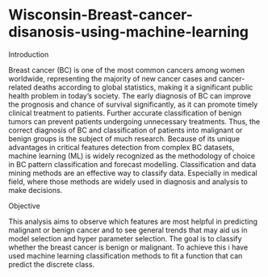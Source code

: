 # Wisconsin-Breast-cancer-disanosis-using-machine-learning

Introduction

Breast cancer (BC) is one of the most common cancers among women worldwide, representing the majority of new cancer cases and cancer-related deaths according to global statistics, making it a significant public health problem in today’s society.
The early diagnosis of BC can improve the prognosis and chance of survival significantly, as it can promote timely clinical treatment to patients. Further accurate classification of benign tumors can prevent patients undergoing unnecessary treatments. Thus, the correct diagnosis of BC and classification of patients into malignant or benign groups is the subject of much research. Because of its unique advantages in critical features detection from complex BC datasets, machine learning (ML) is widely recognized as the methodology of choice in BC pattern classification and forecast modelling.
Classification and data mining methods are an effective way to classify data. Especially in medical field, where those methods are widely used in diagnosis and analysis to make decisions.


Objective

This analysis aims to observe which features are most helpful in predicting malignant or benign cancer and to see general trends that may aid us in model selection and hyper parameter selection. 
The goal is to classify whether the breast cancer is benign or malignant. To achieve this i have used machine learning classification methods to fit a function that can predict the discrete class.
